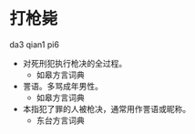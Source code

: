 # 打枪毙
da3 qian1 pi6
+ 对死刑犯执行枪决的全过程。
  * 如皋方言词典
+ 詈语。多骂成年男性。
  * 如皋方言词典
+ 本指犯了罪的人被枪决，通常用作詈语或昵称。
  * 东台方言词典
